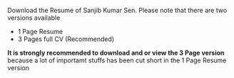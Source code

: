 Download the Resume of Sanjib Kumar Sen. Please note that there are two versions available
  - 1 Page Resume
  - 3 Pages full CV (Recommended)

**It is strongly recommended to download and or view the 3 Page version** because a lot of importamt stuffs has been cut short in the 1 Page Resume version
